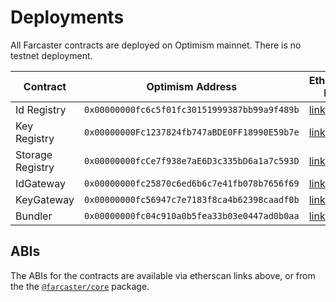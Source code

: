 # Deployments

All Farcaster contracts are deployed on Optimism mainnet. There is no testnet deployment.

| Contract         | Optimism Address                             | Etherscan Link                                                                             |
| ---------------- | -------------------------------------------- | ------------------------------------------------------------------------------------------ |
| Id Registry      | `0x00000000fc6c5f01fc30151999387bb99a9f489b` | [link](https://optimistic.etherscan.io/address/0x00000000fc6c5f01fc30151999387bb99a9f489b) |
| Key Registry     | `0x00000000Fc1237824fb747aBDE0FF18990E59b7e` | [link](https://optimistic.etherscan.io/address/0x00000000Fc1237824fb747aBDE0FF18990E59b7e) |
| Storage Registry | `0x00000000fcCe7f938e7aE6D3c335bD6a1a7c593D` | [link](https://optimistic.etherscan.io/address/0x00000000fcCe7f938e7aE6D3c335bD6a1a7c593D) |
| IdGateway        | `0x00000000fc25870c6ed6b6c7e41fb078b7656f69` | [link](https://optimistic.etherscan.io/address/0x00000000fc25870c6ed6b6c7e41fb078b7656f69) |
| KeyGateway       | `0x00000000fc56947c7e7183f8ca4b62398caadf0b` | [link](https://optimistic.etherscan.io/address/0x00000000fc56947c7e7183f8ca4b62398caadf0b) |
| Bundler          | `0x00000000fc04c910a0b5fea33b03e0447ad0b0aa` | [link](https://optimistic.etherscan.io/address/0x00000000fc04c910a0b5fea33b03e0447ad0b0aa) |

## ABIs

The ABIs for the contracts are available via etherscan links above, or from the
the [`@farcaster/core`](https://github.com/farcasterxyz/hub-monorepo/tree/main/packages/core/src/eth/contracts/abis) package.
